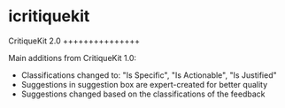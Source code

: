 # icritiquekit

CritiqueKit 2.0
+++++++++++++++

Main additions from CritiqueKit 1.0:
- Classifications changed to: "Is Specific", "Is Actionable", "Is Justified"
- Suggestions in suggestion box are expert-created for better quality
- Suggestions changed based on the classifications of the feedback